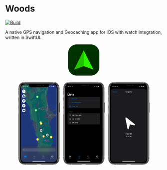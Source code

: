 # Woods

[![Build](https://github.com/fwcd/woods/actions/workflows/build.yml/badge.svg)](https://github.com/fwcd/woods/actions/workflows/build.yml)

A native GPS navigation and Geocaching app for iOS with watch integration, written in SwiftUI.

<div align="center">
<p>
<img alt="Logo" src="Images/icon-rounded.svg" width="100">
</p>

<p>
<img alt="Map Screenshot" src="Images/screenshot-map.png" width="140">
<img alt="Lists Screenshot" src="Images/screenshot-lists.png" width="140">
<img alt="Navigator Screenshot" src="Images/screenshot-navigator.png" width="140">
</p>
</div>

